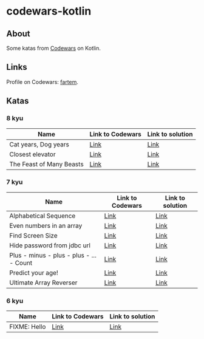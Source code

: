 # codewars-kotlin 

## About

Some katas from [Codewars](https://www.codewars.com) on Kotlin.

## Links

Profile on Codewars: [fartem](https://www.codewars.com/users/fartem).

## Katas

### 8 kyu

| Name | Link to Codewars | Link to solution |
| --- | --- | --- |
| Cat years, Dog years | [Link](https://www.codewars.com/kata/5a6663e9fd56cb5ab800008b) | [Link](./src/main/kotlin/com/smlnskgmail/jaman/codewarskotlin/kyu8/CatYearsDogYears.kt) |
| Closest elevator | [Link](https://www.codewars.com/kata/5c374b346a5d0f77af500a5a) | [Link](./src/main/kotlin/com/smlnskgmail/jaman/codewarskotlin/kyu8/ClosestElevator.kt) |
| The Feast of Many Beasts | [Link](https://www.codewars.com/kata/5aa736a455f906981800360d) | [Link](./src/main/kotlin/com/smlnskgmail/jaman/codewarskotlin/kyu8/TheFeastOfManyBeasts.kt) |

### 7 kyu

| Name | Link to Codewars | Link to solution |
| --- | --- | --- |
| Alphabetical Sequence | [Link](https://www.codewars.com/kata/5bd00c99dbc73908bb00057a) | [Link](./src/main/kotlin/com/smlnskgmail/jaman/codewarskotlin/kyu7/AlphabeticalSequence.kt) |
| Even numbers in an array | [Link](https://www.codewars.com/kata/5a431c0de1ce0ec33a00000c) | [Link](./src/main/kotlin/com/smlnskgmail/jaman/codewarskotlin/kyu7/EvenNumbersInAnArray.kt) |
| Find Screen Size | [Link](https://www.codewars.com/kata/5bbd279c8f8bbd5ee500000f) | [Link](./src/main/kotlin/com/smlnskgmail/jaman/codewarskotlin/kyu7/FindScreenSize.kt) |
| Hide password from jdbc url | [Link](https://www.codewars.com/kata/5a726f16373c2ee6c60000db) | [Link](./src/main/kotlin/com/smlnskgmail/jaman/codewarskotlin/kyu7/HidePasswordFromJDBCUrl.kt) |
| Plus - minus - plus - plus - ... - Count | [Link](https://www.codewars.com/kata/5bbb8887484fcd36fb0020ca) | [Link](./src/main/kotlin/com/smlnskgmail/jaman/codewarskotlin/kyu7/PlusMinusPlusPlusCount.kt) |
| Predict your age! | [Link](https://www.codewars.com/kata/5aff237c578a14752d0035ae) | [Link](./src/main/kotlin/com/smlnskgmail/jaman/codewarskotlin/kyu7/PredictYourAge.kt) |
| Ultimate Array Reverser | [Link](https://www.codewars.com/kata/5c3433a4d828182e420f4197) | [Link](./src/main/kotlin/com/smlnskgmail/jaman/codewarskotlin/kyu7/UltimateArrayReverser.kt) |

### 6 kyu

| Name | Link to Codewars | Link to solution |
| --- | --- | --- |
| FIXME: Hello | [Link](https://www.codewars.com/kata/5b0a80ce84a30f4762000069) | [Link](./src/main/kotlin/com/smlnskgmail/jaman/codewarskotlin/kyu6/FIXMEHello.kt) |
